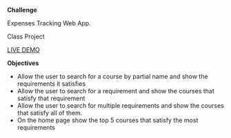 **Challenge**

Expenses Tracking Web App.

Class Project

[LIVE DEMO]()

**Objectives**
* Allow the user to search for a course by partial name and show the requirements it satisfies
* Allow the user to search for a requirement and show the courses that satisfy that requirement
* Allow the user to search for multiple requirements and show the courses that satisfy all of them.
* On the home page show the top 5 courses that satisfy the most requirements

